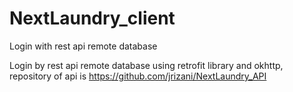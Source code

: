 # NextLaundry_client
Login with rest api remote database

Login by rest api remote database using retrofit library and okhttp, repository of api is https://github.com/jrizani/NextLaundry_API
